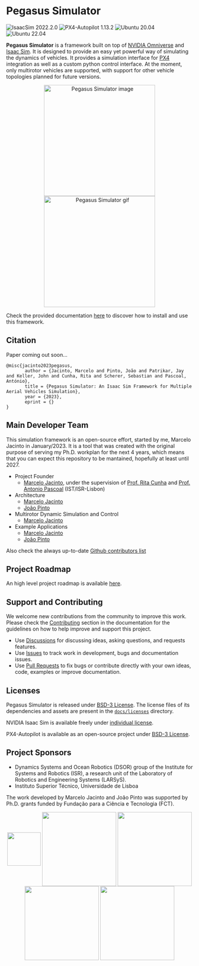 # Pegasus Simulator

![IsaacSim 2022.2.0](https://img.shields.io/badge/IsaacSim-2022.2.0-brightgreen.svg)
![PX4-Autopilot 1.13.2](https://img.shields.io/badge/PX4--Autopilot-1.13.2-brightgreen.svg)
![Ubuntu 20.04](https://img.shields.io/badge/Ubuntu-20.04LTS-brightgreen.svg)
![Ubuntu 22.04](https://img.shields.io/badge/Ubuntu-22.04LTS-brightgreen.svg)

**Pegasus Simulator** is a framework built on top of [NVIDIA
Omniverse](https://docs.omniverse.nvidia.com/) and [Isaac
Sim](https://docs.omniverse.nvidia.com/app_isaacsim/app_isaacsim/overview.html). It is designed to provide an easy yet powerful way of simulating the dynamics of vehicles. It provides a simulation interface for [PX4](https://px4.io/) integration as well as a custom python control interface. At the moment, only multirotor vehicles are supported, with support for other vehicle topologies planned for future versions.

<p align = "center">
<a href="https://youtu.be/_11OCFwf_GE" target="_blank"><img src="docs/_static/pegasus_cover.png" alt="Pegasus Simulator image" height="300"/></a>
<a href="https://youtu.be/_11OCFwf_GE" target="_blank"><img src="docs/_static/mini demo.gif" alt="Pegasus Simulator gif" height="300"/></a>
</p>


Check the provided documentation [here](https://pegasussimulator.github.io/PegasusSimulator/) to discover how to install and use this framework.

## Citation

Paper coming out soon...

```
@misc{jacinto2023pegasus,
	   author = {Jacinto, Marcelo and Pinto, João and Patrikar, Jay and Keller, John and Cunha, Rita and Scherer, Sebastian and Pascoal, António},
	   title = {Pegasus Simulator: An Isaac Sim Framework for Multiple Aerial Vehicles Simulation},
	   year = {2023},
	   eprint = {}
}
```

## Main Developer Team

This simulation framework is an open-source effort, started by me, Marcelo Jacinto in January/2023. It is a tool that was created with the original purpose of serving my Ph.D. workplan for the next 4 years, which means that you can expect this repository to be mantained, hopefully at least until 2027.

* Project Founder
	* [Marcelo Jacinto](https://github.com/MarceloJacinto), under the supervision of <u>Prof. Rita Cunha</u> and <u>Prof. Antonio Pascoal</u> (IST/ISR-Lisbon)
* Architecture
    * [Marcelo Jacinto](https://github.com/MarceloJacinto)
	* [João Pinto](https://github.com/jschpinto)
* Multirotor Dynamic Simulation and Control
    * [Marcelo Jacinto](https://github.com/MarceloJacinto)
* Example Applications
	* [Marcelo Jacinto](https://github.com/MarceloJacinto)
	* [João Pinto](https://github.com/jschpinto)

Also check the always up-to-date [Github contributors list](https://github.com/PegasusSimulator/PegasusSimulator/graphs/contributors)

## Project Roadmap

An high level project roadmap is available [here](https://pegasussimulator.github.io/PegasusSimulator/source/references/roadmap.html).

## Support and Contributing

We welcome new contributions from the community to improve this work. Please check the [Contributing](https://pegasussimulator.github.io/PegasusSimulator/source/references/contributing.html) section in the documentation for the guidelines on how to help improve and support this project.

* Use [Discussions](https://github.com/PegasusSimulator/PegasusSimulator/discussions) for discussing ideas, asking questions, and requests features.
* Use [Issues](https://github.com/PegasusSimulator/PegasusSimulator/issues) to track work in development, bugs and documentation issues.
* Use [Pull Requests](https://github.com/PegasusSimulator/PegasusSimulator/pulls) to fix bugs or contribute directly with your own ideas, code, examples or improve documentation.

## Licenses

Pegasus Simulator is released under [BSD-3 License](LICENSE). The license files of its dependencies and assets are present in the [`docs/licenses`](docs/licenses) directory.

NVIDIA Isaac Sim is available freely under [individual license](https://www.nvidia.com/en-us/omniverse/download/). 

PX4-Autopilot is available as an open-source project under [BSD-3 License](https://github.com/PX4/PX4-Autopilot).

## Project Sponsors
- Dynamics Systems and Ocean Robotics (DSOR) group of the Institute for Systems and Robotics (ISR), a research unit of the Laboratory of Robotics and Engineering Systems (LARSyS).
- Instituto Superior Técnico, Universidade de Lisboa

The work developed by Marcelo Jacinto and João Pinto was supported by Ph.D. grants funded by Fundação para a Ciência e Tecnologia (FCT).

<p float="left" align="center">
  <img src="docs/_static/dsor_logo.png" width="90" align="center" />
  <img src="docs/_static/logo_isr.png" width="200" align="center"/> 
  <img src="docs/_static/larsys_logo.png" width="200" align="center"/> 
  <img src="docs/_static/ist_logo.png" width="200" align="center"/> 
  <img src="docs/_static/logo_fct.png" width="200" align="center"/> 
</p>
